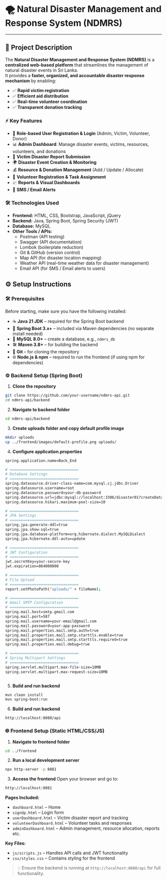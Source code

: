 ﻿# 🌪️ Natural Disaster Management and Response System (NDMRS)

---

## 📖 Project Description
The **Natural Disaster Management and Response System (NDMRS)** is a **centralized web-based platform** that streamlines the management of natural disaster events in Sri Lanka.  
It provides a **faster, organized, and accountable disaster response mechanism** by enabling:

- ✅ **Rapid victim registration**
- ✅ **Efficient aid distribution**
- ✅ **Real-time volunteer coordination**
- ✅ **Transparent donation tracking**


### ⚡ Key Features
- 👤 **Role-based User Registration & Login** (Admin, Victim, Volunteer, Donor)
- 📊 **Admin Dashboard**: Manage disaster events, victims, resources, volunteers, and donations
- 📝 **Victim Disaster Report Submission**
- 🌍 **Disaster Event Creation & Monitoring**
- 💰 **Resource & Donation Management** (Add / Update / Allocate)
- 🤝 **Volunteer Registration & Task Assignment**
- 📈 **Reports & Visual Dashboards**
- 📲 **SMS / Email Alerts**


### 🛠️ Technologies Used
- **Frontend:** HTML, CSS, Bootstrap, JavaScript, jQuery
- **Backend:** Java, Spring Boot, Spring Security (JWT)
- **Database:** MySQL
- **Other Tools / APIs:**
    - Postman (API testing)
    - Swagger (API documentation)
    - Lombok (boilerplate reduction)
    - Git & GitHub (version control)
    - Map API (for disaster location mapping)
    - Weather API (real-time weather data for disaster management)
    - Email API (for SMS / Email alerts to users)



## ⚙️ Setup Instructions

### 🛠️ Prerequisites
Before starting, make sure you have the following installed:

- ☕ **Java 21 JDK** – required for the Spring Boot backend
- 🌱 **Spring Boot 3.x+** – included via Maven dependencies (no separate install needed)
- 🐬 **MySQL 8.0+** – create a database, e.g., `ndmrs_db`
- 🛠️ **Maven 3.8+** – for building the backend
- 🔗 **Git** – for cloning the repository
- 🌐 **Node.js & npm** – required to run the frontend (if using npm for dependencies)


### ⚙️ Backend Setup (Spring Boot)

1. **Clone the repository**
```bash
git clone https://github.com/your-username/ndmrs-api.git
cd ndmrs-api/backend

```

2. **Navigate to backend folder**
```bash
cd ndmrs-api/backend

```

3. **Create uploads folder and copy default profile image**
```bash
mkdir uploads
cp ../frontend/images/default-profile.png uploads/


```

4. **Configure application.properties**
```bash
spring.application.name=Back_End

# ===============================
# Database Settings
# ===============================
spring.datasource.driver-class-name=com.mysql.cj.jdbc.Driver
spring.datasource.username=root
spring.datasource.password=your-db-password
spring.datasource.url=jdbc:mysql://localhost:3306/disaster01?createDatabaseIfNotExist=true
spring.datasource.hikari.maximum-pool-size=10

# ===============================
# JPA Settings
# ===============================
spring.jpa.generate-ddl=true
spring.jpa.show-sql=true
spring.jpa.database-platform=org.hibernate.dialect.MySQLDialect
spring.jpa.hibernate.ddl-auto=update

# ===============================
# JWT Configuration
# ===============================
jwt.secretKey=your-secure-key
jwt.expiration=864000000

# ===============================
# File Upload
# ===============================
report.setPhotoPath("uploads/" + fileName);

# ===============================
# Gmail SMTP Configuration
# ===============================
spring.mail.host=smtp.gmail.com
spring.mail.port=587
spring.mail.username=your-email@gmail.com
spring.mail.password=your-app-password
spring.mail.properties.mail.smtp.auth=true
spring.mail.properties.mail.smtp.starttls.enable=true
spring.mail.properties.mail.smtp.starttls.required=true
spring.mail.properties.mail.debug=true

# ===============================
# Spring Multipart Settings
# ===============================
spring.servlet.multipart.max-file-size=10MB
spring.servlet.multipart.max-request-size=10MB



```

5. **Build and run backend**
```bash
mvn clean install
mvn spring-boot:run

```

6. **Build and run backend**
```bash
http://localhost:8080/api

```

### 🌐 Frontend Setup (Static HTML/CSS/JS)

1. **Navigate to frontend folder**
```bash
cd ../frontend
```

2. **Run a local development server**
```bash
npx http-server -p 8081
```

3. **Access the frontend**
   Open your browser and go to:
```bash
http://localhost:8081
```

**Pages Included:**
- `dashboard.html` – Home
- `signUp.html` – Login form
- `userDashboard.html` – Victim disaster report and tracking
- `volunteerDashboard.html` – Volunteer tasks and responses
- `adminDashboard.html` – Admin management, resource allocation, reports etc.

**Key Files:**
- `js/scripts.js` – Handles API calls and JWT functionality
- `css/styles.css` – Contains styling for the frontend

> 💡 Ensure the backend is running at `http://localhost:8080/api` for full functionality.